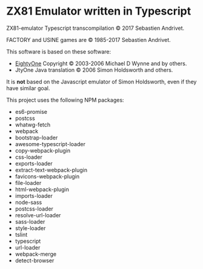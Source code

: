 # ZX81 Emulator written in Typescript

ZX81-emulator Typescript transcompilation &copy; 2017 Sebastien Andrivet.

FACTORY and USINE games are  &copy; 1985-2017 Sebastien Andrivet.

This software is based on these software:

* [EightyOne](https://sourceforge.net/projects/eightyone-sinclair-emulator/) Copyright &copy; 2003-2006 Michael D Wynne and by others.
* JtyOne Java translation &copy; 2006 Simon Holdsworth and others.

It is **not** based on the Javascript emulator of Simon Holdsworth, even if they have similar goal.
 
This project uses the following NPM packages:

* es6-promise
* postcss
* whatwg-fetch
* webpack
* bootstrap-loader
* awesome-typescript-loader
* copy-webpack-plugin
* css-loader
* exports-loader
* extract-text-webpack-plugin
* favicons-webpack-plugin
* file-loader
* html-webpack-plugin
* imports-loader
* node-sass
* postcss-loader
* resolve-url-loader
* sass-loader
* style-loader
* tslint
* typescript
* url-loader
* webpack-merge
* detect-browser
